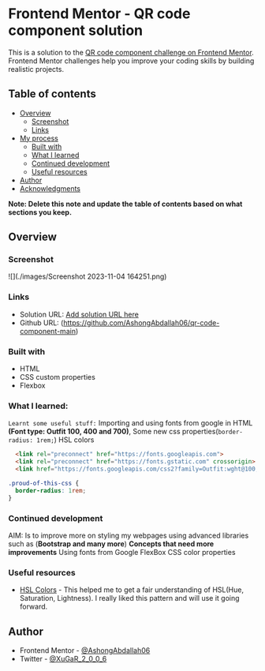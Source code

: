 # Frontend Mentor - QR code component solution

This is a solution to the [QR code component challenge on Frontend Mentor](https://www.frontendmentor.io/challenges/qr-code-component-iux_sIO_H). Frontend Mentor challenges help you improve your coding skills by building realistic projects. 

## Table of contents

- [Overview](#overview)
  - [Screenshot](#screenshot)
  - [Links](#links)
- [My process](#my-process)
  - [Built with](#built-with)
  - [What I learned](#what-i-learned)
  - [Continued development](#continued-development)
  - [Useful resources](#useful-resources)
- [Author](#author)
- [Acknowledgments](#acknowledgments)

**Note: Delete this note and update the table of contents based on what sections you keep.**

## Overview

### Screenshot
![](./images/Screenshot 2023-11-04 164251.png)


### Links
- Solution URL: [Add solution URL here](https://your-solution-url.com)
- Github URL: (https://github.com/AshongAbdallah06/qr-code-component-main)

<!-- ## My process -->

### Built with
- HTML
- CSS custom properties
- Flexbox

### What I learned:
```Learnt some useful stuff:```
  Importing and using fonts from google in HTML
  **(Font type: Outfit 100, 400 and 700)**,
  Some new css properties(```border-radius: 1rem;```)
  HSL colors

```html 
  <link rel="preconnect" href="https://fonts.googleapis.com">
  <link rel="preconnect" href="https://fonts.gstatic.com" crossorigin>
  <link href="https://fonts.googleapis.com/css2?family=Outfit:wght@100;400;700&display=swap" rel="stylesheet">
```
```css
.proud-of-this-css {
  border-radius: 1rem;
}
```

### Continued development
AIM: Is to improve more on styling my webpages using advanced libraries such as (**Bootstrap and many more**)
**Concepts that need more improvements**
Using fonts from Google
FlexBox
CSS color properties


### Useful resources
- [HSL Colors](https://www.w3schools.com/colors/colors_hsl.asp) - This helped me to get a fair understanding of HSL(Hue, Saturation, Lightness). I really liked this pattern and will use it going forward.


## Author
<!-- - Website - [Add your name here](https://www.your-site.com) -->
- Frontend Mentor - [@AshongAbdallah06](https://www.frontendmentor.io/profile/AshongAbdallah06)
- Twitter - [@XuGaR_2_0_0_6](https://www.twitter.com/XuGaR_2_0_0_6)
